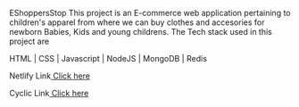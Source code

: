 EShoppersStop
This project is an E-commerce web application pertaining to children's apparel from where we can buy clothes and accesories for newborn Babies, Kids and young childrens.
The Tech stack used in this project are

HTML | CSS | Javascript | NodeJS | MongoDB | Redis

Netlify Link<a href="https://stirring-lokum-bf0ef8.netlify.app/">  Click here</a> <br>

Cyclic Link<a href="https://itchy-plum-sheep.cyclic.app/">  Click here</a> <br>
